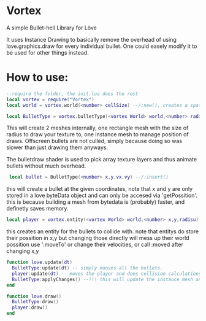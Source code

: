 # Vortex
A simple Bullet-hell Library for Löve

It uses Instance Drawing to basically remove the overhead of using love.graphics.draw for every individual bullet.
One could easely modify it to be used for other things instead.

# How to use:

```lua
--require the folder, the init.lua does the rest
local vortex = require("Vortex")
local world = vortex.world(<number> cellSize) --/:new(), creates a spatial Hash

local BulletType = vortex.bulletType(<vortex World> world,<number> radius,<LoveArrayTexture> tex,<number> animationSpeed)  -- /:create()
```
This will create 2 meshes internally, one rectangle mesh with the size of radius to draw your texture to, one instance mesh to manage position of draws. Offscreen bullets are not culled, simply because doing so was slower than just drawing them anyways.

The bulletdraw shader is used to pick array texture layers and thus animate bullets without much overhead.

```lua
 local bullet = BulletType(<number> x,y,vx,vy) --/:insert()
```
this will create a bullet at the given coordinates, note that x and y are only stored in a love byteData object and can only be accesed via 'getPossition'. this is because building a mesh from bytedata is (probably) faster, and definetly saves memory.


```lua
local player = vortex.entity(<vortex World> world,<number> x,y,radisu) --/:new()
```
this creates an entity for the bullets to collide with.
note that entitys do store their possition in x,y but changing those directly will mess up their world possition
use ':moveTo' or change their velocities, or call :moved after changing x,y

```lua
function love.update(dt)
  BulletType:update(dt) -- simply mooves all the bullets.
  player:update(dt) -- moves the player and does collision calculations
  BulletType:applyChanges() --!!! this will update the instance mesh and is required to actually make anything moove
end

function love.draw()
  BulletType:draw()
  player:draw()
end
